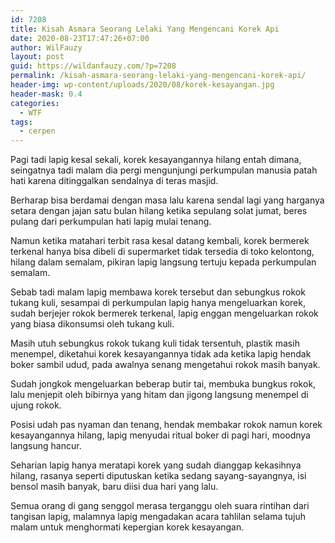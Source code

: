 ```yaml
---
id: 7208
title: Kisah Asmara Seorang Lelaki Yang Mengencani Korek Api
date: 2020-08-23T17:47:26+07:00
author: WilFauzy
layout: post
guid: https://wildanfauzy.com/?p=7208
permalink: /kisah-asmara-seorang-lelaki-yang-mengencani-korek-api/
header-img: wp-content/uploads/2020/08/korek-kesayangan.jpg
header-mask: 0.4
categories:
  - WTF
tags:
  - cerpen
---
```

Pagi tadi lapig kesal sekali, korek kesayangannya hilang entah dimana, seingatnya tadi malam dia pergi mengunjungi perkumpulan manusia patah hati karena ditinggalkan sendalnya di teras masjid.&nbsp;

Berharap bisa berdamai dengan masa lalu karena sendal lagi yang harganya setara dengan jajan satu bulan hilang ketika sepulang solat jumat, beres pulang dari perkumpulan hati lapig mulai tenang.&nbsp;

Namun ketika matahari terbit rasa kesal datang kembali, korek bermerek terkenal hanya bisa dibeli di supermarket tidak tersedia di toko kelontong, hilang dalam semalam, pikiran lapig langsung tertuju kepada perkumpulan semalam.&nbsp;

Sebab tadi malam lapig membawa korek tersebut dan sebungkus rokok tukang kuli, sesampai di perkumpulan lapig hanya mengeluarkan korek, sudah berjejer rokok bermerek terkenal, lapig enggan mengeluarkan rokok yang biasa dikonsumsi oleh tukang kuli.&nbsp;

Masih utuh sebungkus rokok tukang kuli tidak tersentuh, plastik masih menempel, diketahui korek kesayangannya tidak ada ketika lapig hendak boker sambil udud, pada awalnya senang mengetahui rokok masih banyak.&nbsp;

Sudah jongkok mengeluarkan beberap butir tai, membuka bungkus rokok, lalu menjepit oleh bibirnya yang hitam dan jigong langsung menempel di ujung rokok.&nbsp;

Posisi udah pas nyaman dan tenang, hendak membakar rokok namun korek kesayangannya hilang, lapig menyudai ritual boker di pagi hari, moodnya langsung hancur.&nbsp;

Seharian lapig hanya meratapi korek yang sudah dianggap kekasihnya hilang, rasanya seperti diputuskan ketika sedang sayang-sayangnya, isi bensol masih banyak, baru diisi dua hari yang lalu.&nbsp;

Semua orang di gang senggol merasa terganggu oleh suara rintihan dari tangisan lapig, malamnya lapig mengadakan acara tahlilan selama tujuh malam untuk menghormati kepergian korek kesayangan.&nbsp;
